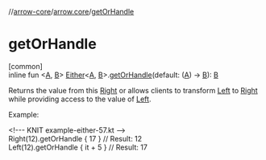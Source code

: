 //[arrow-core](../../index.md)/[arrow.core](index.md)/[getOrHandle](get-or-handle.md)

# getOrHandle

[common]\
inline fun &lt;[A](get-or-handle.md), [B](get-or-handle.md)&gt; [Either](-either/index.md)&lt;[A](get-or-handle.md), [B](get-or-handle.md)&gt;.[getOrHandle](get-or-handle.md)(default: ([A](get-or-handle.md)) -&gt; [B](get-or-handle.md)): [B](get-or-handle.md)

Returns the value from this [Right](-either/-right/index.md) or allows clients to transform [Left](-either/-left/index.md) to [Right](-either/-right/index.md) while providing access to the value of [Left](-either/-left/index.md).

Example:

&lt;!--- KNIT example-either-57.kt --&gt;\
Right(12).getOrHandle { 17 } // Result: 12\
Left(12).getOrHandle { it + 5 } // Result: 17<!--- KNIT example-either-58.kt -->

